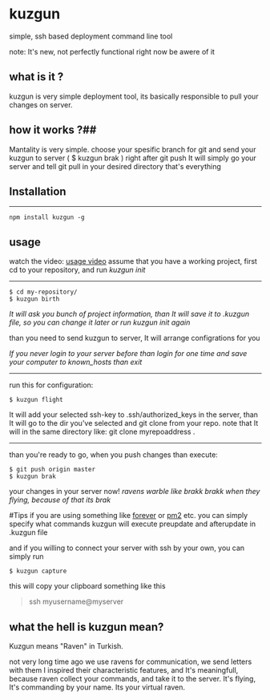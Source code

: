 # kuzgun
simple, ssh based deployment command line tool

note: It's new, not perfectly functional right now be awere of it

## what is it ? ##
kuzgun is very simple deployment tool, its basically responsible to pull your changes on server.

## how it works ?##
Mantality is very simple. choose your spesific branch for git and send your kuzgun to server ( $ kuzgun brak ) right after git push
It will simply go your server and tell git pull in your desired directory
that's everything


## Installation ##

----------

    npm install kuzgun -g

## usage ##
watch the video: [usage video](https://www.youtube.com/watch?v=pCsU8JC5wVk)
assume that you have a working project, first cd to your repository, and run *kuzgun init*

----------

    $ cd my-repository/
    $ kuzgun birth

*It will ask you bunch of project information, than It will save it to .kuzgun file, so you can change it later or run kuzgun init again*

than you need to send kuzgun to server, It will arrange configrations for you

*If you never login to your server before than login for one time and save your computer to known_hosts than exit*

----------

run this for configuration:

    $ kuzgun flight

It will add your selected ssh-key to .ssh/authorized_keys in the server, than It will go to the dir you've selected and git clone from your repo.
note that It will in the same directory like: git clone myrepoaddress .

----------

than you're ready to go, when you push changes than execute:

    $ git push origin master
    $ kuzgun brak
your changes in your server now!
*ravens warble like brakk brakk when they flying, because of that its brak*

#Tips
if you are using something like [forever](https://www.npmjs.com/package/forever%22forever%22) or [pm2](https://www.npmjs.com/package/pm2%22pm2%22) etc. you can simply specify what commands kuzgun will execute preupdate and afterupdate in .kuzgun file

and if you willing to connect your server with ssh by your own, you can simply run

    $ kuzgun capture
this will copy your clipboard something like this

> ssh myusername@myserver

## what the hell is kuzgun mean? ##
Kuzgun means "Raven" in Turkish.

not very long time ago we use ravens for communication, we send letters with them
I inspired their characteristic features, and It's meaningfull, because raven collect your commands, and take it to the server.
It's flying, It's commanding by your name.
Its your virtual raven.


